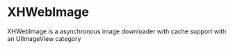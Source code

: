 XHWebImage
==========

XHWebImage is a asynchronous image downloader with cache support with an UIImageView category
